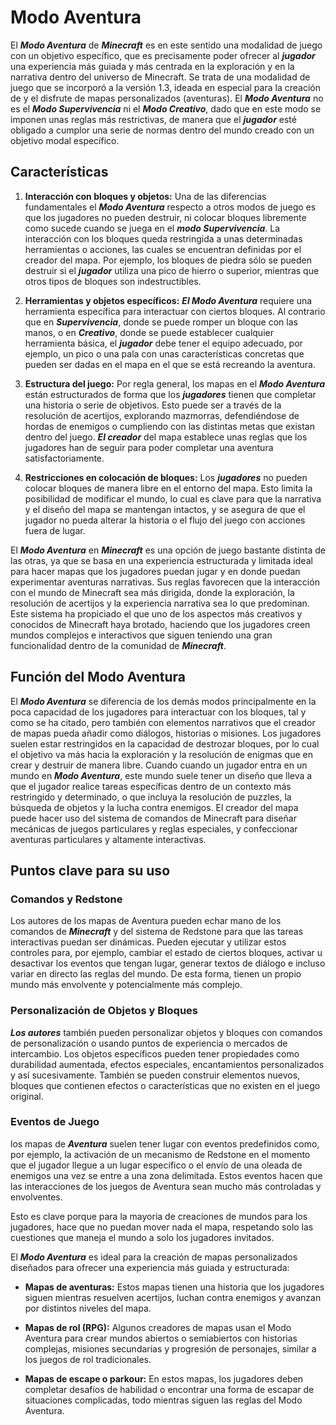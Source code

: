 # Modo Aventura

El ***Modo Aventura*** de ***Minecraft*** es en este sentido una modalidad de juego con un objetivo específico, que es precisamente poder ofrecer al ***jugador*** una experiencia más guiada y más centrada en la exploración y en la narrativa dentro del universo de Minecraft. Se trata de una modalidad de juego que se incorporó a la versión 1.3, ideada en especial para la creación de y el disfrute de mapas personalizados (aventuras). El ***Modo Aventura*** no es el ***Modo Supervivencia*** ni el ***Modo Creativo***, dado que en este modo se imponen unas reglas más restrictivas, de manera que el ***jugador*** esté obligado a cumplor una serie de normas dentro del mundo creado con un objetivo modal específico. 

## Características 

1.  **Interacción con bloques y objetos:**
Una de las diferencias fundamentales el ***Modo Aventura*** respecto a otros modos de juego es que los jugadores no pueden destruir, ni colocar bloques libremente como sucede cuando se juega en el ***modo Supervivencia***. La interacción con los bloques queda restringida a unas determinadas herramientas o acciones, las cuales se encuentran definidas por el creador del mapa. Por ejemplo, los bloques de piedra sólo se pueden destruir si el ***jugador*** utiliza una pico de hierro o superior, mientras que otros tipos de bloques son indestructibles.

2. **Herramientas y objetos específicos:**
***El Modo Aventura*** requiere una herramienta específica para interactuar con ciertos bloques. Al contrario que en ***Supervivencia***, donde se puede romper un bloque con las manos, o en ***Creativo***, donde se puede establecer cualquier herramienta básica, el ***jugador*** debe tener el equipo adecuado, por ejemplo, un pico o una pala con unas características concretas que pueden ser dadas en el mapa en el que se está recreando la aventura.

3. **Estructura del juego:**
Por regla general, los mapas en el ***Modo Aventura*** están estructurados de forma que los ***jugadores*** tienen que completar una historia o serie de objetivos. Esto puede ser a través de la resolución de acertijos, explorando mazmorras, defendiéndose de hordas de enemigos o cumpliendo con las distintas metas que existan dentro del juego. ***El creador*** del mapa establece unas reglas que los jugadores han de seguir para poder completar una aventura satisfactoriamente.

4. **Restricciones en colocación de bloques:**
Los ***jugadores*** no pueden colocar bloques de manera libre en el entorno del mapa. Esto limita la posibilidad de modificar el mundo, lo cual es clave para que la narrativa y el diseño del mapa se mantengan intactos, y se asegura de que el jugador no pueda alterar la historia o el flujo del juego con acciones fuera de lugar.

El ***Modo Aventura*** en ***Minecraft*** es una opción de juego bastante distinta de las otras, ya que se basa en una experiencia estructurada y limitada ideal para hacer mapas que los jugadores puedan jugar y en donde puedan experimentar aventuras narrativas. Sus reglas favorecen que la interacción con el mundo de Minecraft sea más dirigida, donde la exploración, la resolución de acertijos y la experiencia narrativa sea lo que predominan. Este sistema ha propiciado el que uno de los aspectos más creativos y conocidos de Minecraft haya brotado, haciendo que los jugadores creen mundos complejos e interactivos que siguen teniendo una gran funcionalidad dentro de la comunidad de ***Minecraft***. 

## Función del Modo Aventura

El ***Modo Aventura*** se diferencia de los demás modos principalmente en la poca capacidad de los jugadores para interactuar con los bloques, tal y como se ha citado, pero también con elementos narrativos que el creador de mapas pueda añadir como diálogos, historias o misiones. Los jugadores suelen estar restringidos en la capacidad de destrozar bloques, por lo cual el objetivo va más hacia la exploración y la resolución de enigmas que en crear y destruir de manera libre. 
Cuando cuando un jugador entra en un mundo en ***Modo Aventura***, este mundo suele tener un diseño que lleva a que el jugador realice tareas específicas dentro de un contexto más restringido y determinado, o que incluya la resolución de puzzles, la búsqueda de objetos y la lucha contra enemigos. El creador del mapa puede hacer uso del sistema de comandos de Minecraft para diseñar mecánicas de juegos particulares y reglas especiales, y confeccionar aventuras particulares y altamente interactivas.

## Puntos clave para su uso

### Comandos y Redstone
Los autores de los mapas de Aventura pueden echar mano de los comandos de ***Minecraft*** y del sistema de Redstone para que las tareas interactivas puedan ser dinámicas. Pueden ejecutar y utilizar estos controles para, por ejemplo, cambiar el estado de ciertos bloques, activar u desactivar los eventos que tengan lugar, generar textos de diálogo e incluso variar en directo las reglas del mundo. De esta forma, tienen un propio mundo más envolvente y potencialmente más complejo.

### Personalización de Objetos y Bloques
***Los autores*** también pueden personalizar objetos y bloques con comandos de personalización o usando puntos de experiencia o mercados de intercambio. Los objetos específicos pueden tener propiedades como durabilidad aumentada, efectos especiales, encantamientos personalizados y así sucesivamente. También se pueden construir elementos nuevos, bloques que contienen efectos o características que no existen en el juego original.

### Eventos de Juego
los mapas de ***Aventura*** suelen tener lugar con eventos predefinidos como, por ejemplo, la activación de un mecanismo de Redstone en el momento que el jugador llegue a un lugar específico o el envío de una oleada de enemigos una vez se entre a una zona delimitada. Estos eventos hacen que las interacciones de los juegos de Aventura sean mucho más controladas y envolventes.

Esto es clave porque para la mayoria de creaciones de mundos para los jugadores, hace que no puedan mover nada el mapa, respetando solo las cuestiones que maneja el mundo a solo los jugadores invitados.

El ***Modo Aventura*** es ideal para la creación de mapas personalizados diseñados para ofrecer una experiencia más guiada y estructurada:

- **Mapas de aventuras:** Estos mapas tienen una historia que los jugadores siguen mientras resuelven acertijos, luchan contra enemigos y avanzan por distintos niveles del mapa.

- **Mapas de rol (RPG):** Algunos creadores de mapas usan el Modo Aventura para crear mundos abiertos o semiabiertos con historias complejas, misiones secundarias y progresión de personajes, similar a los juegos de rol tradicionales.

- **Mapas de escape o parkour:** En estos mapas, los jugadores deben completar desafíos de habilidad o encontrar una forma de escapar de situaciones complicadas, todo mientras siguen las reglas del Modo Aventura.
